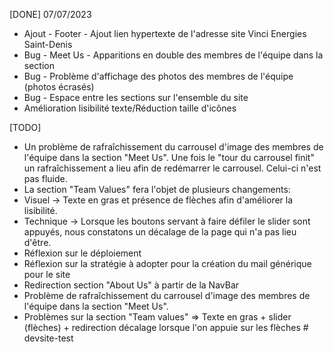 [DONE] 07/07/2023
- Ajout - Footer - Ajout lien hypertexte de l'adresse site Vinci Energies Saint-Denis
- Bug - Meet Us - Apparitions en double des membres de l'équipe dans la section 
- Bug - Problème d'affichage des photos des membres de l'équipe (photos écrasés)
- Bug - Espace entre les sections sur l'ensemble du site
- Amélioration lisibilité texte/Réduction taille d'icônes


[TODO]

- Un problème de rafraîchissement du carrousel d'image des membres de l'équipe dans la section "Meet Us". Une fois le "tour du carrousel finit" un rafraîchissement a lieu afin de redémarrer le carrousel. Celui-ci n'est pas fluide.
- La section "Team Values" fera l'objet de plusieurs changements: 
- Visuel -> Texte en gras et présence de flèches afin d'améliorer la lisibilité.
- Technique -> Lorsque les boutons servant à faire défiler le slider sont appuyés, nous constatons un décalage de la page qui n'a pas lieu d'être. 
- Réflexion sur le déploiement  
- Réflexion sur la stratégie à adopter pour la création du mail générique pour le site 
- Redirection section "About Us" à partir de la NavBar
- Problème de rafraîchissement du carrousel d'image des membres de l'équipe dans la section "Meet Us".
- Problèmes sur la section "Team values"  => Texte en gras + slider (flèches) + redirection décalage lorsque l'on appuie sur les flèches
#   d e v s i t e - t e s t  
 